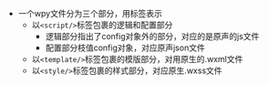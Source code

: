 - 一个wpy文件分为三个部分，用标签表示
  - 以`<script/>`标签包裹的逻辑和配置部分 
    - 逻辑部分指出了config对象外的部分，对应的是原声的js文件
    - 配置部分枝值config对象，对应原声json文件
  - 以`<template/>`标签包裹的模版部分，对用原生的.wxml文件
  - 以`<style/>`标签包裹的样式部分，对应原生.wxss文件       


 
